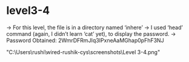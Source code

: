 # level3-4

→ For this level, the file is in a directory named ‘inhere’
→ I used ‘head’ command (again, I didn’t learn ‘cat’ yet), to display the password.
→ Password Obtained: 2WmrDFRmJIq3IPxneAaMGhap0pFhF3NJ

"C:\Users\rushi\wired-rushik-cys\screenshots\Level 3-4.png"